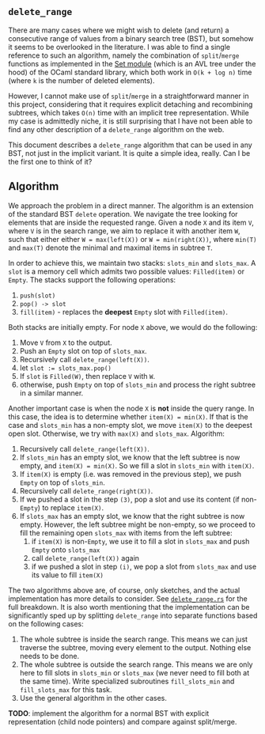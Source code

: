 `delete_range`
--------------

There are many cases where we might wish to delete (and return) a consecutive
range of values from a binary search tree (BST), but somehow it seems to
be overlooked in the literature. I was able to find a single reference
to such an algorithm, namely the combination of `split`/`merge` functions
as implemented in the [Set module][1] (which is an AVL tree under the hood)
of the OCaml standard library, which both work in `O(k + log n)` time (where `k`
is the number of deleted elements).

However, I cannot make use of `split`/`merge` in a straightforward manner
in this project, considering that it requires explicit detaching and recombining
subtrees, which takes `O(n)` time with an implicit tree representation.
While my case is admittedly niche, it is still surprising that I have not
been able to find any other description of a `delete_range` algorithm on
the web.

This document describes a `delete_range` algorithm that can be used in
any BST, not just in the implicit variant. It is quite a simple idea, really.
Can I be the first one to think of it?

Algorithm
---------

We approach the problem in a direct manner. The algorithm is an extension
of the standard BST `delete` operation. We navigate the tree looking for
elements that are inside the requested range. Given a node `X` and its item
`V`, where `V` is in the search range, we aim to replace it with another
item `W`, such that either either `W = max(left(X))` or `W = min(right(X))`,
where `min(T)` and `max(T)` denote the minimal and maximal items in subtree
`T`.

In order to achieve this, we maintain two stacks: `slots_min` and `slots_max`.
A `slot` is a memory cell which admits two possible values: `Filled(item)`
or `Empty`. The stacks support the following operations:

1. `push(slot)`
2. `pop() -> slot`
3. `fill(item)` - replaces the **deepest** `Empty` slot with `Filled(item)`.

Both stacks are initially empty. For node `X` above, we would
do the following:

1. Move `V` from `X` to the output.
1. Push an `Empty` slot on top of `slots_max`.
1. Recursively call `delete_range(left(X))`.
1. let `slot := slots_max.pop()`
1. If `slot` is `Filled(W)`, then replace `V` with `W`.
1. otherwise, push `Empty` on top of `slots_min` and process the right
   subtree in a similar manner.

Another important case is when the node `X` is **not** inside the query
range. In this case, the idea is to determine whether `item(X) = min(X)`.
If that is the case and `slots_min` has a non-empty slot, we move `item(X)`
to the deepest open slot. Otherwise, we try with `max(X)` and `slots_max`.
Algorithm:

1. Recursively call `delete_range(left(X))`.
2. If `slots_min` has an empty slot, we know that the left subtree is now empty,
   and `item(X) = min(X)`. So we fill a slot in `slots_min` with `item(X)`.
3. If `item(X)` is empty (i.e. was removed in the previous step), we push
   `Empty` on top of `slots_min`.
4. Recursively call `delete_range(right(X))`.
5. If we pushed a slot in the step `(3)`, pop a slot and use its content
   (if non-`Empty`) to replace `item(X)`.
6. If `slots_max` has an empty slot, we know that the right subtree is now 
   empty. However, the left subtree might be non-empty, so we proceed to fill
   the remaining open `slots_max` with items from the left subtree:
   1. if `item(X)` is non-`Empty`, we use it to fill a slot in `slots_max`
      and push `Empty` onto `slots_max`
   1. call `delete_range(left(X))` again
   1. if we pushed a slot in step `(i)`, we pop a slot from `slots_max`
      and use its value to fill `item(X)`


The two algorithms above are, of course, only sketches, and the actual implementation
has more details to consider. See [`delete_range.rs`][2] for the full
breakdown. It is also worth mentioning that the implementation can be significantly
sped up by splitting `delete_range` into separate functions based on the
following cases:

1. The whole subtree is inside the search range. This means we can just
   traverse the subtree, moving every element to the output. Nothing else
   needs to be done.
1. The whole subtree is outside the search range. This means we are only
   here to fill slots in `slots_min` or `slots_max` (we never need to fill
   both at the same time). Write specialized subroutines `fill_slots_min`
   and `fill_slots_max` for this task.
1. Use the general algorithm in the other cases.

**TODO**: implement the algorithm for a normal BST with explicit representation
(child node pointers) and compare against split/merge.


[1]: https://github.com/ocaml/ocaml/blob/trunk/stdlib/set.ml
[2]: https://github.com/kirillkh/rs_teardown_tree/blob/master/src/delete_range.rs
[3]: https://github.com/rust-lang/rust/issues/34666
